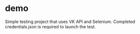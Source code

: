 # demo
Simple testing project that uses VK API and Selenium.
Completed credentials.json is required to launch the test.
